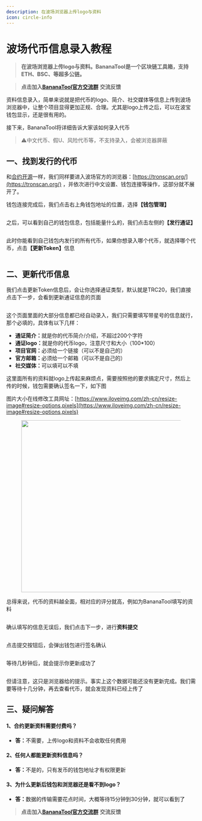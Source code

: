 ```yaml
---
description: 在波场浏览器上传logo与资料
icon: circle-info
---
```


# 波场代币信息录入教程

> **在波场浏览器上传logo与资料。BananaTool是一个区块链工具箱，支持ETH、BSC、等超多公链。**

> **点击加入**[**BananaTool官方交流群**](https://t.me/BananaTools) **交流反馈**

资料信息录入，简单来说就是把代币的logo、简介、社交媒体等信息上传到波场浏览器中，让整个项目显得更加正规、合理。尤其是logo上传之后，可以在波宝钱包显示，还是很有用的。

接下来，BananaTool将详细告诉大家该如何录入代币

> ⚠️中文代币、假U、风险代币等，不支持录入，会被浏览器屏蔽

## **一、找到发行的代币**

和[合约开源](https://docs.bananatool.com/tron/verify)一样，我们同样要进入波场官方的浏览器：[https://tronscan.org/](https://tronscan.org/) ，并依次进行中文设置、钱包连接等操作，这部分就不展开了。

钱包连接完成后，我们点击右上角钱包地址的位置，选&#x62E9;**【钱包管理】**

<figure><img src="../.gitbook/assets/image (203).png" alt=""><figcaption></figcaption></figure>

之后，可以看到自己的钱包信息，包括能量什么的，我们点击左侧&#x7684;**【发行通证】**

<figure><img src="../.gitbook/assets/image (204).png" alt=""><figcaption></figcaption></figure>

此时你能看到自己钱包内发行的所有代币，如果你想录入哪个代币，就选择哪个代币，点&#x51FB;**【更新Token】**&#x4FE1;息

<figure><img src="../.gitbook/assets/image (206).png" alt=""><figcaption></figcaption></figure>

## **二、更新代币信息**

我们点击更新Token信息后，会让你选择通证类型，默认就是TRC20，我们直接点击下一步，会看到更新通证信息的页面

<figure><img src="../.gitbook/assets/image (207).png" alt=""><figcaption></figcaption></figure>

这个页面里面的大部分信息都已经自动录入，我们只需要填写带星号的信息就行，那个必填的，具体有以下几样：

* **通证简介：**&#x5C31;是你的代币简介/介绍，不超过200个字符
* **通证logo：**&#x5C31;是你的代币logo，注意尺寸和大小（100\*100）
* **项目官网：**&#x5FC5;须给一个链接（可以不是自己的）
* **官方邮箱：**&#x5FC5;须给一个邮箱（可以不是自己的）
* **社交媒体：**&#x53EF;以填可以不填

这里面所有的资料就logo上传起来麻烦点，需要按照他的要求搞定尺寸，然后上传的时候，钱包需要确认签名一下，如下图

图片大小在线修改工具网址：[https://www.iloveimg.com/zh-cn/resize-image#resize-options,pixels](https://www.iloveimg.com/zh-cn/resize-image#resize-options,pixels)

<figure><img src="../.gitbook/assets/image (208).png" alt="" width="458"><figcaption></figcaption></figure>

总得来说，代币的资料越全面，相对应的评分就高，例如为BananaTool填写的资料

<figure><img src="../.gitbook/assets/7{M&#x60;F~_}%Q{@@{_3)ML~4FL.png" alt=""><figcaption></figcaption></figure>

确认填写的信息无误后，我们点击下一步，进行**资料提交**

<figure><img src="../.gitbook/assets/image (209).png" alt=""><figcaption></figcaption></figure>

点击提交按钮后，会弹出钱包进行签名确认

<figure><img src="../.gitbook/assets/image (210).png" alt=""><figcaption></figcaption></figure>

等待几秒钟后，就会提示你更新成功了

<figure><img src="../.gitbook/assets/image (211).png" alt=""><figcaption></figcaption></figure>

但请注意，这只是浏览器给的提示。事实上这个数据可能还没有更新完成。我们需要等待十几分钟，再去查看代币，就会发现资料已经上传了

## **三、疑问解答**

#### **1、合约更新资料需要付费吗？**

* **答：**&#x4E0D;需要，上传logo和资料不会收取任何费用

#### **2、任何人都能更新资料信息吗？**

* **答：**&#x4E0D;是的，只有发币的钱包地址才有权限更新

#### **3、为什么更新后钱包和浏览器还是看不到logo？**

* **答：**&#x6570;据的传输需要花点时间，大概等待15分钟到30分钟，就可以看到了

> **点击加入**[**BananaTool官方交流群**](https://t.me/BananaTools) **交流反馈**

